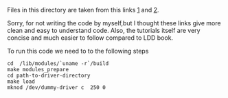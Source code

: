 Files in this directory are taken from this links [1](https://www.codeproject.com/Articles/112474/A-Simple-Driver-for-Linux-OS) and
[2](http://derekmolloy.ie/writing-a-linux-kernel-module-part-2-a-character-device/).

Sorry, for not writing the code by myself,but I thought these links give more clean and easy to understand code. Also, the tutorials itself are very concise and much easier to follow compared to LDD book.

To run this code we need to to the following steps

```shell
cd  /lib/modules/`uname -r`/build  
make modules_prepare  
cd path-to-driver-directory  
make load  
mknod /dev/dummy-driver c  250 0  

```  


